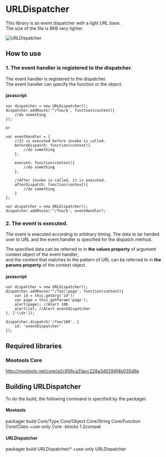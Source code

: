 URLDispatcher
====================================

This library is an event dispatcher with a light URL base.  
The size of the file is 8KB very lighter.

![URLDispatcher](http://holyshared.github.com/URLDispatcher/icon.png "URLDispatcher")

How to use
------------------------------------------------------------------------

### 1. The event handler is registered to the dispatcher.

The event handler is registered to the dispatcher.  
The event handler can specify the function or the object. 

#### javascript
	var dispatcher = new URLDispatcher();
	dispatcher.addRoute('^/foo/$', function(context){
		//do something
	});

	or

	var eventHandler = {
		//It is executed before invoke is called.
		beforeDispatch: function(context){
			//do something
		},

		execute: function(context){
			//do something
		},

		//After invoke is called, it is executed. 
		afterDispatch: function(context){
			//do something
		}
	};

	var dispatcher = new URLDispatcher();
	dispatcher.addRoute('^/foo/$', eventHandler);

### 2. The event is executed.

The event is executed according to arbitrary timing. 
The data to be handed over to URL and the event handler is specified for the dispatch method.

The specified data can be referred to in **the values property** of argument context object of the event handler,  
and the content that matches to the pattern of URL can be referred to in **the params property** of the context object.

#### javascript

	var dispatcher = new URLDispatcher();
	dispatcher.addRoute('^/foo/:page', function(context){
		var id = this.getArg('id');
		var page = this.getParam('page');
		alert(page); //Alert 100
		alert(id); //Alert eventDispatcher
	}, ['\\d+']);

	dispatcher.dispatch('/foo/100', {
		id: 'eventDispatcher'
	});

Required libraries
------------------------------------------------------------------------

### Mootools Core
http://mootools.net/core/a2c956ca31acc228a3d0294f4b035d9a

Building URLDispatcher
------------------------------------------------------------------------

To do the build, the following command is specified by the packager.  

#### Mootools
packager build Core/Type Core/Object  Core/String Core/Function Core/Class +use-only Core -blocks 1.2compat

#### URLDispatcher
packager build URLDispatcher/* +use-only URLDispatcher